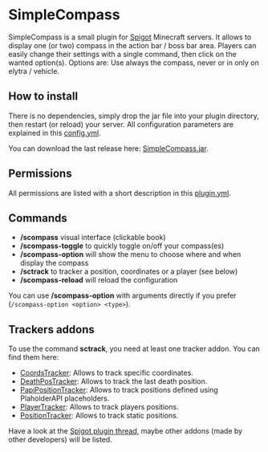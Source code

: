 # SimpleCompass

SimpleCompass is a small plugin for [Spigot](https://www.spigotmc.org) Minecraft servers. It allows to display one (or two) compass in the action bar / boss bar area. Players can easily change their settings with a single command, then click on the wanted option(s). Options are: Use always the compass, never or in only on elytra / vehicle.

## How to install

There is no dependencies, simply drop the jar file into your plugin directory, then restart (or reload) your server. All configuration parameters are explained in this [config.yml](https://github.com/arboriginal/SimpleCompass/blob/master/src/main/resources/config.yml).

You can download the last release here: [SimpleCompass.jar](https://github.com/arboriginal/SimpleCompass/releases).

## Permissions

All permissions are listed with a short description in this [plugin.yml](https://github.com/arboriginal/SimpleCompass/blob/master/src/main/resources/plugin.yml#L41).

## Commands

* **/scompass** visual interface (clickable book)
* **/scompass-toggle** to quickly toggle on/off your compass(es)
* **/scompass-option** will show the menu to choose where and when display the compass
* **/sctrack** to tracker a position, coordinates or a player (see below)
* **/scompass-reload** will reload the configuration

You can use **/scompass-option** with arguments directly if you prefer (`/scompass-option <option> <type>`).

## Trackers addons

To use the command **sctrack**, you need at least one tracker addon. You can find them here:

* [CoordsTracker](https://github.com/arboriginal/SCT-CoordsTracker): Allows to track specific coordinates.
* [DeathPosTracker](https://github.com/arboriginal/SCT-DeathPosTracker): Allows to track the last death position.
* [PapiPositionTracker](https://github.com/arboriginal/SCT-PapiPositionTracker): Allows to track positions defined using PlaholderAPI placeholders.
* [PlayerTracker](https://github.com/arboriginal/SCT-PlayerTracker): Allows to track players positions.
* [PositionTracker](https://github.com/arboriginal/SCT-PositionTracker): Allows to track static positions.

Have a look at the [Spigot plugin thread](https://www.spigotmc.org/threads/simplecompass.351093/), maybe other addons (made by other developers) will be listed.
